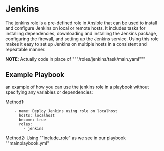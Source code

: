 Jenkins
=========
The jenkins role is a pre-defined role in Ansible that can be used to install and configure Jenkins on local or remote hosts. It includes tasks for installing dependencies, downloading and installing the Jenkins package, configuring the firewall, and setting up the Jenkins service. Using this role makes it easy to set up Jenkins on multiple hosts in a consistent and repeatable manner.

**NOTE**: Actually code in place of """/roles/jenkins/task/main.yaml"""

Example Playbook
----------------
 an example of how you can use the jenkins role in a playbook without specifying any variables or dependencies:
 
 Method1:
        
        - name: Deploy Jenkins using role on localhost
          hosts: localhost
          become: true
          roles:                 
            - jenkins                

 Method2: Using ""include_role" as we see in our playbook ""mainplaybook.yml"




